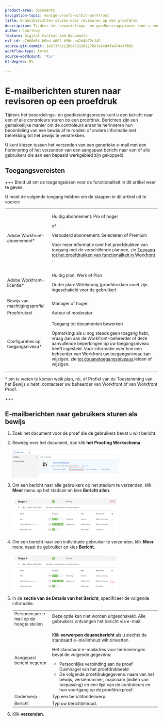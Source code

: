 ```yaml
---
product-area: documents
navigation-topic: manage-proofs-within-workfront
title: E-mailberichten sturen naar revisoren op een proefdruk
description: Tijdens het beoordelings- en goedkeuringsproces kunt u een bericht naar een of alle controleurs sturen op een proefdruk. Berichten zijn een gemakkelijke manier om de controleurs eraan te herinneren hun beoordeling van een bewijs af te ronden of andere informatie met betrekking tot het bewijs te verstrekken.
author: Courtney
feature: Digital Content and Documents
exl-id: e7d60d6f-b6bd-4082-b50c-e42d4b72c149
source-git-commit: 1e67375c12bc473130127887e6cd4fa474c4fb02
workflow-type: tm+mt
source-wordcount: '457'
ht-degree: 0%

---
```


# E-mailberichten sturen naar revisoren op een proefdruk

Tijdens het beoordelings- en goedkeuringsproces kunt u een bericht naar een of alle controleurs sturen op een proefdruk. Berichten zijn een gemakkelijke manier om de controleurs eraan te herinneren hun beoordeling van een bewijs af te ronden of andere informatie met betrekking tot het bewijs te verstrekken.

U kunt kiezen tussen het verzenden van een generieke e-mail met een herinnering of het verzenden van een aangepast bericht naar een of alle gebruikers die aan een bepaald werkgebied zijn gekoppeld.

## Toegangsvereisten

+++ Breid uit om de toegangseisen voor de functionaliteit in dit artikel weer te geven.

U moet de volgende toegang hebben om de stappen in dit artikel uit te voeren:

<table style="table-layout:auto"> 
 <col> 
 <col> 
 <tbody> 
  <tr> 
   <td role="rowheader">Adobe Workfront-abonnement*</td> 
   <td> <p>Huidig abonnement: Pro of hoger</p> <p>of</p> <p>Verouderd abonnement: Selecteren of Premium</p> <p>Voor meer informatie over het proefdrukken van toegang met de verschillende plannen, zie <a href="/help/quicksilver/administration-and-setup/manage-workfront/configure-proofing/access-to-proofing-functionality.md" class="MCXref xref"> Toegang tot het proefdrukken van functionaliteit in Workfront </a>.</p> </td> 
  </tr> 
  <tr> 
   <td role="rowheader">Adobe Workfront-licentie*</td> 
   <td> <p>Huidig plan: Werk of Plan</p> <p>Ouder plan: Willekeurig (proefdrukken moet zijn ingeschakeld voor de gebruiker)</p> </td> 
  </tr> 
  <tr> 
   <td role="rowheader">Bewijs van machtigingsprofiel </td> 
   <td>Manager of hoger</td> 
  </tr> 
  <tr> 
   <td role="rowheader">Proefdrukrol</td> 
   <td>Auteur of moderator</td> 
  </tr> 
  <tr> 
   <td role="rowheader">Configuraties op toegangsniveau*</td> 
   <td> <p>Toegang tot documenten bewerken</p> <p>Opmerking: als u nog steeds geen toegang hebt, vraag dan aan de Workfront-beheerder of deze aanvullende beperkingen op uw toegangsniveau heeft ingesteld. Voor informatie over hoe een beheerder van Workfront uw toegangsniveau kan wijzigen, zie <a href="../../../administration-and-setup/add-users/configure-and-grant-access/create-modify-access-levels.md" class="MCXref xref"> tot douanetoegangsniveaus </a> leiden of wijzigen.</p> </td> 
  </tr> 
 </tbody> 
</table>

&#42; om te weten te komen welk plan, rol, of Profiel van de Toestemming van het Bewijs u hebt, contacteer uw beheerder van Workfront of van Workfront Proof.

+++

## E-mailberichten naar gebruikers sturen als bewijs

1. Zoek het document voor de proef die de gebruikers bevat u wilt bericht.
1. Beweeg over het document, dan klik **het Proofing Werkschema**.

   ![&#x200B; het Proofing werkschema &#x200B;](assets/proof-workflow-doc-list-350x92.png)

1. Om een bericht naar alle gebruikers op het stadium te verzenden, klik **Meer** menu op het stadium en kies **Bericht allen**.

   ![&#x200B; Bericht op stadium &#x200B;](assets/message-stage-350x122.png)

1. Om een bericht naar een individuele gebruiker te verzenden, klik **Meer** menu naast de gebruiker en kies **Bericht**.

   ![&#x200B; gebruiker van het Bericht &#x200B;](assets/message-user-350x121.png)

1. In de **sectie van de Details van het Bericht**, specificeer de volgende informatie:

   <table style="table-layout:auto"> 
    <col> 
    <col> 
    <tbody> 
     <tr> 
      <td role="rowheader">Personen per e-mail op de hoogte stellen</td> 
      <td>Deze optie kan niet worden uitgeschakeld. Alle gebruikers ontvangen het bericht via e-mail.</td> 
     </tr> 
     <tr> 
      <td role="rowheader">Aangepast bericht negeren</td> 
      <td> <p>Klik <strong> verwerpen douanebericht </strong> als u slechts de standaard e-mailinhoud wilt omvatten.</p> <p>Het standaard e-mailadres voor herinneringen bevat de volgende gegevens:</p> 
       <ul> 
        <li>Persoonlijke verbinding aan de proef <br> Duimnagel van het proefdrukbeeld<br></li> 
        <li>De volgende proefdrukgegevens: naam van het bewijs, versienummer, mapnaam (indien van toepassing) en een lijst van de controleurs en hun voortgang op de proefdrukproef.</li> 
       </ul> </td> 
     </tr> 
     <tr> 
      <td role="rowheader">Onderwerp</td> 
      <td>Typ een berichtonderwerp.</td> 
     </tr> 
     <tr> 
      <td role="rowheader">Bericht</td> 
      <td>Typ uw berichtinhoud.</td> 
     </tr> 
    </tbody> 
   </table>

1. Klik **verzenden.**
